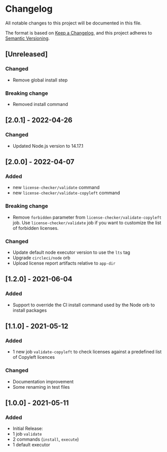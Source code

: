 # Changelog

All notable changes to this project will be documented in this file.

The format is based on [Keep a Changelog](https://keepachangelog.com/en/1.0.0/), and this project adheres to [Semantic Versioning](https://semver.org/spec/v2.0.0.html).

## [Unreleased]

### Changed

- Remove global install step

### Breaking change

- Removed install command

## [2.0.1] - 2022-04-26

### Changed

- Updated Node.js version to 14.17.1

## [2.0.0] - 2022-04-07

### Added

- new `license-checker/validate` command
- new `license-checker/validate-copyleft` command

### Breaking change

- Remove `forbidden` parameter from `license-checker/validate-copyleft` job. Use `license-checker/validate` job if you want to customize the list of forbidden licenses.

### Changed

- Update default node executor version to use the `lts` tag
- Upgrade `circleci/node` orb
- Upload license report artifacts relative to `app-dir`

## [1.2.0] - 2021-06-04

### Added

- Support to override the CI install command used by the Node orb to install packages

## [1.1.0] - 2021-05-12

### Added

- 1 new job `validate-copyleft` to check licenses against a predefined list of Copyleft licences

### Changed

- Documentation improvement
- Some renaming in test files

## [1.0.0] - 2021-05-11

### Added

- Initial Release:
- 1 job `validate`
- 2 commands (`install`, `execute`)
- 1 default executor
